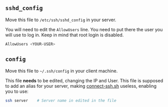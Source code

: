 ## `sshd_config`
Move this file to `/etc/ssh/sshd_config` in your server.

You will need to edit the `AllowUsers` line. You need to put there the user you will use to log in. Keep in mind that root login is disabled.
```bash
AllowUsers <YOUR-USER>
```

## `config`
Move this file to `~/.ssh/config` in your client machine.

This file **needs** to be edited, changing the IP and User. This file is supposed to add an alias for your server, making [connect-ssh.sh](https://github.com/8dcc/arch-dotfiles/tree/main/Scripts/Group2) useless, enabling you to use:
```bash
ssh server    # Server name in edited in the file
```
